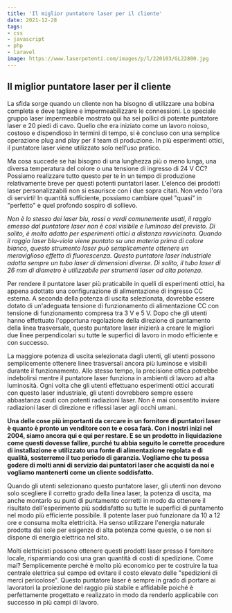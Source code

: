 ```yaml
---
title: 'Il miglior puntatore laser per il cliente'
date: 2021-12-28
tags:
- css
- javascript
- php
- laravel
image: https://www.laserpotenti.com/images/p/l/220103/GL22800.jpg
---
```

## Il miglior puntatore laser per il cliente

La sfida sorge quando un cliente non ha bisogno di utilizzare una bobina completa e deve tagliare e impermeabilizzare le connessioni. Lo speciale gruppo laser impermeabile mostrato qui ha sei pollici di potente puntatore laser e 20 piedi di cavo. Quello che era iniziato come un lavoro noioso, costoso e dispendioso in termini di tempo, si è concluso con una semplice operazione plug and play per il team di produzione. In più esperimenti ottici, il puntatore laser viene utilizzato solo nell'uso pratico.

Ma cosa succede se hai bisogno di una lunghezza più o meno lunga, una diversa temperatura del colore o una tensione di ingresso di 24 V CC? Possiamo realizzare tutto questo per te in un tempo di produzione relativamente breve per questi potenti puntatori laser. L'elenco dei prodotti laser personalizzabili non si esaurisce con i due sopra citati. Non vedo l'ora di servirti! In quantità sufficiente, possiamo cambiare quel "quasi" in "perfetto" e quel profondo sospiro di sollievo.

*Non è lo stesso dei laser blu, rossi o verdi comunemente usati, il raggio emesso dal puntatore laser non è così visibile e luminoso del previsto. Di solito, è molto adatto per esperimenti ottici a distanza ravvicinata. Quando il raggio laser blu-viola viene puntato su una materia prima di colore bianco, questo strumento laser può semplicemente ottenere un meraviglioso effetto di fluorescenza. Questo puntatore laser industriale adotta sempre un tubo laser di dimensioni diverse. Di solito, il tubo laser di 26 mm di diametro è utilizzabile per strumenti laser ad alta potenza.*

Per rendere il puntatore laser più praticabile in quelli di esperimenti ottici, ha appena adottato una configurazione di alimentazione di ingresso CC esterna. A seconda della potenza di uscita selezionata, dovrebbe essere dotato di un'adeguata tensione di funzionamento di alimentazione CC con tensione di funzionamento compresa tra 3 V e 5 V. Dopo che gli utenti hanno effettuato l'opportuna regolazione della direzione di puntamento della linea trasversale, questo puntatore laser inizierà a creare le migliori due linee perpendicolari su tutte le superfici di lavoro in modo efficiente e con successo.

La maggiore potenza di uscita selezionata dagli utenti, gli utenti possono semplicemente ottenere linee trasversali ancora più luminose e visibili durante il funzionamento. Allo stesso tempo, la precisione ottica potrebbe indebolirsi mentre il puntatore laser funziona in ambienti di lavoro ad alta luminosità. Ogni volta che gli utenti effettuano esperimenti ottici accurati con questo laser industriale, gli utenti dovrebbero sempre essere abbastanza cauti con potenti radiazioni laser. Non è mai consentito inviare radiazioni laser di direzione e riflessi laser agli occhi umani.

**Una delle cose più importanti da cercare in un fornitore di puntatori laser è quanto è pronto un venditore con te e cosa farà. Con i nostri inizi nel 2004, siamo ancora qui e qui per restare. E se un prodotto in liquidazione come questi dovesse fallire, purché tu abbia seguito le corrette procedure di installazione e utilizzato una fonte di alimentazione regolata e di qualità, sosterremo il tuo periodo di garanzia. Vogliamo che tu possa godere di molti anni di servizio dai puntatori laser che acquisti da noi e vogliamo mantenerti come un cliente soddisfatto.**

Quando gli utenti selezionano questo puntatore laser, gli utenti non devono solo scegliere il corretto grado della linea laser, la potenza di uscita, ma anche montarlo su punti di puntamento corretti in modo da ottenere il risultato dell'esperimento più soddisfatto su tutte le superfici di puntamento nel modo più efficiente possibile. Il potente laser può funzionare da 10 a 12 ore e consuma molta elettricità. Ha senso utilizzare l'energia naturale prodotta dal sole per esigenze di alta potenza come queste, o se non si dispone di energia elettrica nel sito.

Molti elettricisti possono ottenere questi prodotti laser presso il fornitore locale, risparmiando così una gran quantità di costi di spedizione. Come mai? Semplicemente perché è molto più economico per te costruire la tua centrale elettrica sul campo ed evitare il costo elevato delle "spedizioni di merci pericolose". Questo puntatore laser è sempre in grado di portare ai lavoratori la proiezione del raggio più stabile e affidabile poiché è perfettamente progettato e realizzato in modo da renderlo applicabile con successo in più campi di lavoro.
